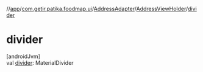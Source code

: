 //[app](../../../../index.md)/[com.getir.patika.foodmap.ui](../../index.md)/[AddressAdapter](../index.md)/[AddressViewHolder](index.md)/[divider](divider.md)

# divider

[androidJvm]\
val [divider](divider.md): MaterialDivider
